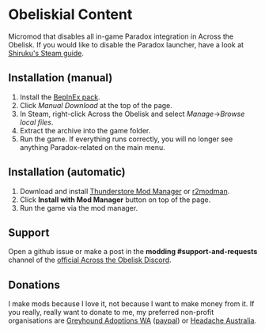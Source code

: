 # Obeliskial Content

Micromod that disables all in-game Paradox integration in Across the Obelisk. If you would like to disable the Paradox launcher, have a look at [Shiruku's Steam guide](https://steamcommunity.com/sharedfiles/filedetails/?id=3112587877).

## Installation (manual)

1. Install the [BepInEx pack](https://across-the-obelisk.thunderstore.io/package/BepInEx/BepInExPack_AcrossTheObelisk/).
2. Click _Manual Download_ at the top of the page.
3. In Steam, right-click Across the Obelisk and select _Manage_->_Browse local files_.
4. Extract the archive into the game folder. 
5. Run the game. If everything runs correctly, you will no longer see anything Paradox-related on the main menu.

## Installation (automatic)

1. Download and install [Thunderstore Mod Manager](https://www.overwolf.com/app/Thunderstore-Thunderstore_Mod_Manager) or [r2modman](https://across-the-obelisk.thunderstore.io/package/ebkr/r2modman/).
2. Click **Install with Mod Manager** button on top of the page.
3. Run the game via the mod manager.

## Support

Open a github issue or make a post in the **modding #support-and-requests** channel of the [official Across the Obelisk Discord](https://discord.gg/across-the-obelisk-679706811108163701).

## Donations

I make mods because I love it, not because I want to make money from it. If you really, really want to donate to me, my preferred non-profit organisations are [Greyhound Adoptions WA](https://greyhoundadoptionswa.com.au/donation/) ([paypal](https://www.paypal.com/donate?token=m8DwEGGEH0FFsS6PS-5p4MX9_5g8_ocMMrNFjaELN-xcG6Ok-KCFabu5xtB-57QBiOM7QLSuKVUepvL_)) or [Headache Australia](https://headacheaustralia.org.au/donate/).